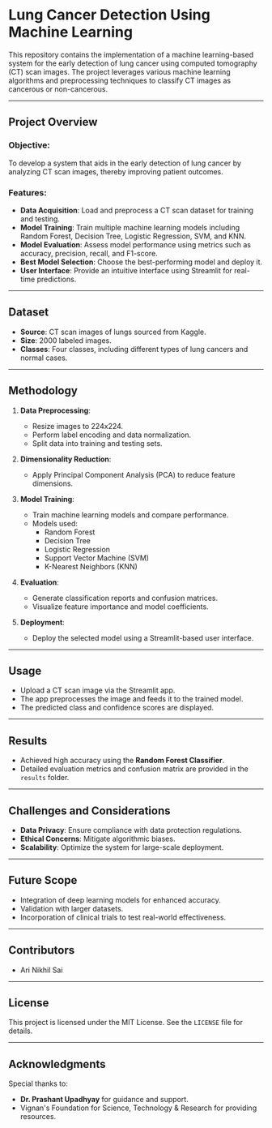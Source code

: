 
# Lung Cancer Detection Using Machine Learning

This repository contains the implementation of a machine learning-based system for the early detection of lung cancer using computed tomography (CT) scan images. The project leverages various machine learning algorithms and preprocessing techniques to classify CT images as cancerous or non-cancerous.

---

## Project Overview

### Objective:
To develop a system that aids in the early detection of lung cancer by analyzing CT scan images, thereby improving patient outcomes.

### Features:
- **Data Acquisition**: Load and preprocess a CT scan dataset for training and testing.
- **Model Training**: Train multiple machine learning models including Random Forest, Decision Tree, Logistic Regression, SVM, and KNN.
- **Model Evaluation**: Assess model performance using metrics such as accuracy, precision, recall, and F1-score.
- **Best Model Selection**: Choose the best-performing model and deploy it.
- **User Interface**: Provide an intuitive interface using Streamlit for real-time predictions.

---

## Dataset

- **Source**: CT scan images of lungs sourced from Kaggle.
- **Size**: 2000 labeled images.
- **Classes**: Four classes, including different types of lung cancers and normal cases.

---

## Methodology

1. **Data Preprocessing**:
   - Resize images to 224x224.
   - Perform label encoding and data normalization.
   - Split data into training and testing sets.

2. **Dimensionality Reduction**:
   - Apply Principal Component Analysis (PCA) to reduce feature dimensions.

3. **Model Training**:
   - Train machine learning models and compare performance.
   - Models used:
     - Random Forest
     - Decision Tree
     - Logistic Regression
     - Support Vector Machine (SVM)
     - K-Nearest Neighbors (KNN)

4. **Evaluation**:
   - Generate classification reports and confusion matrices.
   - Visualize feature importance and model coefficients.

5. **Deployment**:
   - Deploy the selected model using a Streamlit-based user interface.

---

## Usage

- Upload a CT scan image via the Streamlit app.
- The app preprocesses the image and feeds it to the trained model.
- The predicted class and confidence scores are displayed.

---

## Results

- Achieved high accuracy using the **Random Forest Classifier**.
- Detailed evaluation metrics and confusion matrix are provided in the `results` folder.

---

## Challenges and Considerations

- **Data Privacy**: Ensure compliance with data protection regulations.
- **Ethical Concerns**: Mitigate algorithmic biases.
- **Scalability**: Optimize the system for large-scale deployment.

---

## Future Scope

- Integration of deep learning models for enhanced accuracy.
- Validation with larger datasets.
- Incorporation of clinical trials to test real-world effectiveness.

---

## Contributors

- Ari Nikhil Sai

---

## License

This project is licensed under the MIT License. See the `LICENSE` file for details.

---

## Acknowledgments

Special thanks to:
- **Dr. Prashant Upadhyay** for guidance and support.
- Vignan's Foundation for Science, Technology & Research for providing resources.


